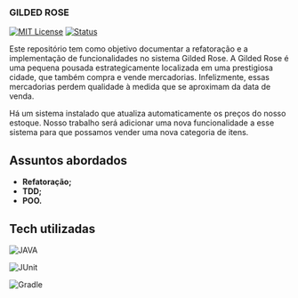 ### GILDED ROSE
[![MIT License](https://img.shields.io/badge/License-MIT-green.svg)](https://choosealicense.com/licenses/mit/)  [![Status](https://img.shields.io/badge/Status-Construindo-%2322af2e?style=flat)](https://choosealicense.com/licenses/mit/)

Este repositório tem como objetivo documentar a refatoração e a implementação de funcionalidades no sistema Gilded Rose. A Gilded Rose é uma pequena pousada estrategicamente localizada em uma prestigiosa cidade, que também compra e vende mercadorias. Infelizmente, essas mercadorias perdem qualidade à medida que se aproximam da data de venda.

Há um sistema instalado que atualiza automaticamente os preços do nosso estoque. Nosso trabalho será adicionar uma nova funcionalidade a esse sistema para que possamos vender uma nova categoria de itens.

## Assuntos abordados

- **Refatoração;**
- **TDD;**
- **POO.**

## Tech utilizadas

![JAVA](https://img.shields.io/badge/JAVA-F09013?style=for-the-badge&logo=java8&logoColor=white)

![JUnit](https://img.shields.io/badge/JUNIT-C60000?style=for-the-badge&logo=junit5&logoColor=white)

![Gradle](https://img.shields.io/badge/GRADLE-3DC2C0?style=for-the-badge&logo=gradle&logoColor=white)



